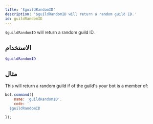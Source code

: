 ```yaml
---
title: '$guildRandomID'
description: '$guildRandomID will return a random guild ID.'
id: guildRandomID
---
```


`$guildRandomID` will return a random guild ID.

## الاستخدام

```php
$guildRandomID
```

## مثال

This will return a random guild if of the guild's your bot is a member of:

```javascript
bot.command({
    name: 'guildRandomID',
    code: `
  $guildRandomID
  `
});
```
